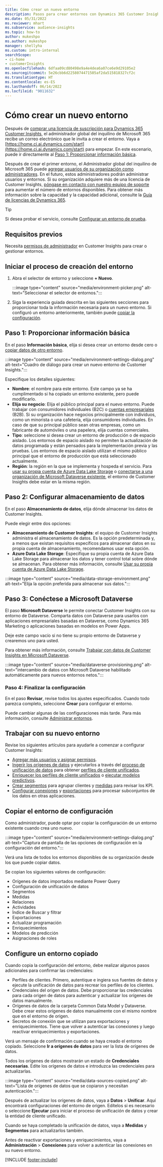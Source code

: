 ```yaml
---
title: Cómo crear un nuevo entorno
description: Pasos para crear entornos con Dynamics 365 Customer Insights.
ms.date: 05/31/2022
ms.reviewer: mhart
ms.subservice: audience-insights
ms.topic: how-to
author: mukeshpo
ms.author: mukeshpo
manager: shellyha
ms.custom: intro-internal
searchScope:
- ci-home
- customerInsights
ms.openlocfilehash: 6dfaa09cd80498e9a4e4dea6a07ce6e9d29105e2
ms.sourcegitcommit: 5e26cbb6d2258074471505af2da515818327cf2c
ms.translationtype: HT
ms.contentlocale: es-ES
ms.lasthandoff: 06/14/2022
ms.locfileid: "9011632"
---
```

# <a name="how-to-create-a-new-environment"></a>Cómo crear un nuevo entorno

Después de [comprar una licencia de suscripción para Dynamics 365 Customer Insights](paid-license.md), el administrador global del inquilino de Microsoft 365 recibe un correo electrónico que le invita a crear el entorno. Vaya a [https://home.ci.ai.dynamics.com/start](https://home.ci.ai.dynamics.com/start) para empezar. En este escenario, puede ir directamente al [Paso 1: Proporcionar información básica](#step-1-provide-basic-information).

Después de crear el primer entorno, el Administrador global del inquilino de Microsoft 365 puede [agregar usuarios de su organización como administradores](permissions.md). En el futuro, estos administradores podrán administrar usuarios y entornos. Si su organización adquiere más de una licencia de Customer Insights, [póngase en contacto con nuestro equipo de soporte](https://go.microsoft.com/fwlink/?linkid=2079641) para aumentar el número de entornos disponibles. Para obtener más información sobre la capacidad y la capacidad adicional, consulte la [Guía de licencias de Dynamics 365](https://go.microsoft.com/fwlink/?LinkId=866544).

> [!TIP]
> Si desea probar el servicio, consulte [Configurar un entorno de prueba](trial-signup.md).

## <a name="prerequisites"></a>Requisitos previos

Necesita [permisos de administrador](permissions.md) en Customer Insights para crear o gestionar entornos.

## <a name="start-the-environment-creation-process"></a>Iniciar el proceso de creación del entorno

1. Abra el selector de entorno y seleccione **+ Nuevo**.
  
   :::image type="content" source="media/environment-picker.png" alt-text="Seleccionar el selector de entornos.":::

1. Siga la experiencia guiada descrita en las siguientes secciones para proporcionar toda la información necesaria para un nuevo entorno. Si configuró un entorno anteriormente, también puede [copiar la configuración](#copy-the-environment-configuration).

## <a name="step-1-provide-basic-information"></a>Paso 1: Proporcionar información básica

En el paso **Información básica**, elija si desea crear un entorno desde cero o [copiar datos de otro entorno](#copy-the-environment-configuration).

   :::image type="content" source="media/environment-settings-dialog.png" alt-text="Cuadro de diálogo para crear un nuevo entorno de Customer Insights.":::

Especifique los detalles siguientes:

- **Nombre**: el nombre para este entorno. Este campo ya se ha cumplimentado si ha copiado un entorno existente, pero puede modificarlo.
- **Elija su negocio**: Elija el público principal para el nuevo entorno. Puede trabajar con consumidores individuales (B2C) o [cuentas empresariales](work-with-business-accounts.md) (B2B). Si su organización hace negocios principalmente con individuos, como un minorista o una cafetería, elija consumidores individuales. En caso de que su principal público sean otras empresas, como un fabricante de automóviles o una papelera, elija cuentas comerciales.
- **Tipo**: seleccione si desea crear un entorno de producción o de espacio aislado. Los entornos de espacio aislado no permiten la actualización de datos programada y están pensados para la implementación previa y las pruebas. Los entornos de espacio aislado utilizan el mismo público principal que el entorno de producción que está seleccionado actualmente.
- **Región**: la región en la que se implementa y hospeda el servicio. Para [usar su propia cuenta de Azure Data Lake Storage](own-data-lake-storage.md) o [conectarse a una organización de Microsoft Dataverse existente](customer-insights-dataverse.md), el entorno de Customer Insights debe estar en la misma región.

## <a name="step-2-configure-data-storage"></a>Paso 2: Configurar almacenamiento de datos

En el paso **Almacenamiento de datos**, elija dónde almacenar los datos de Customer Insights.

Puede elegir entre dos opciones:

- **Almacenamiento de Customer Insights**: el equipo de Customer Insights administra el almacenamiento de datos. Es la opción predeterminada y, a menos que existan requisitos específicos para almacenar datos en su propia cuenta de almacenamiento, recomendamos usar esta opción.
- **Azure Data Lake Storage**: Especifique su propia cuenta de Azure Data Lake Storage para almacenar los datos y tener control total sobre dónde se almacenan. Para obtener más información, consulte [Usar su propia cuenta de Azure Data Lake Storage](own-data-lake-storage.md).

:::image type="content" source="media/data-storage-environment.png" alt-text="Elija la opción preferida para almacenar sus datos.":::

## <a name="step-3-connect-to-microsoft-dataverse"></a>Paso 3: Conéctese a Microsoft Dataverse

El paso **Microsoft Dataverse** le permite conectar Customer Insights con su entorno de Dataverse. Comparta datos con Dataverse para usarlos con aplicaciones empresariales basadas en Dataverse, como Dynamics 365 Marketing o aplicaciones basadas en modelos en Power Apps.


Deje este campo vacío si no tiene su propio entorno de Dataverse y crearemos uno para usted.

Para obtener más información, consulte [Trabajar con datos de Customer Insights en Microsoft Dataverse](customer-insights-dataverse.md).

:::image type="content" source="media/dataverse-provisioning.png" alt-text="intercambio de datos con Microsoft Dataverse habilitado automáticamente para nuevos entornos netos.":::

### <a name="step-4-finalize-the-settings"></a>Paso 4: Finalizar la configuración

En el paso **Revisar**, revise todos los ajustes especificados. Cuando todo parezca completo, seleccione **Crear** para configurar el entorno.

Puede cambiar algunas de las configuraciones más tarde. Para más información, consulte [Administrar entornos](manage-environments.md).

## <a name="work-with-your-new-environment"></a>Trabajar con su nuevo entorno

Revise los siguientes artículos para ayudarle a comenzar a configurar Customer Insights:

- [Agregar más usuarios y asignar permisos](permissions.md).
- [Ingerir los orígenes de datos](data-sources.md) y ejecutarlos a través del [proceso de unificación de datos](data-unification.md) para obtener [perfiles de cliente unificados](customer-profiles.md).
- [Enriquecer los perfiles de cliente unificados](enrichment-hub.md) o [ejecutar modelos predictivos](predictions-overview.md).
- [Crear segmentos](segments.md) para agrupar clientes y [medidas](measures.md) para revisar los KPI.
- [Configurar conexiones](connections.md) y [exportaciones](export-destinations.md) para procesar subconjuntos de los datos en otras aplicaciones.

## <a name="copy-the-environment-configuration"></a>Copiar el entorno de configuración

Como administrador, puede optar por copiar la configuración de un entorno existente cuando crea uno nuevo.

:::image type="content" source="media/environment-settings-dialog.png" alt-text="Captura de pantalla de las opciones de configuración en la configuración del entorno.":::

Verá una lista de todos los entornos disponibles de su organización desde los que puede copiar datos.

Se copian los siguientes valores de configuración:

- Orígenes de datos importados mediante Power Query
- Configuración de unificación de datos
- Segmentos
- Medidas
- Relaciones
- Actividades
- Índice de Buscar y filtrar
- Exportaciones
- Actualizar programación
- Enriquecimientos
- Modelos de predicción
- Asignaciones de roles

## <a name="set-up-a-copied-environment"></a>Configure un entorno copiado

Cuando copia la configuración del entorno, debe realizar algunos pasos adicionales para confirmar las credenciales:

- Perfiles de clientes. Primero, autentique e ingiera sus fuentes de datos y ejecute la unificación de datos para recrear los perfiles de los clientes.
- Credenciales del origen de datos. Debe proporcionar las credenciales para cada origen de datos para autenticar y actualizar los orígenes de datos manualmente.
- Orígenes de datos de la carpeta Common Data Model y Dataverse. Debe crear estos orígenes de datos manualmente con el mismo nombre que en el entorno de origen.
- Secretos de conexión que se utilizan para exportaciones y enriquecimientos. Tiene que volver a autenticar las conexiones y luego reactivar enriquecimientos y exportaciones.

Verá un mensaje de confirmación cuando se haya creado el entorno copiado. Seleccione **Ir a orígenes de datos** para ver la lista de orígenes de datos.

Todos los orígenes de datos mostrarán un estado de **Credenciales necesarias**. Edite los orígenes de datos e introduzca las credenciales para actualizarlas.

:::image type="content" source="media/data-sources-copied.png" alt-text="Lista de orígenes de datos que se copiaron y necesitan autenticación.":::

Después de actualizar los orígenes de datos, vaya a **Datos** > **Unificar**. Aquí encontrará configuraciones del entorno de origen. Edítelos si es necesario o seleccione **Ejecutar** para iniciar el proceso de unificación de datos y crear la entidad de cliente unificado.

Cuando se haya completado la unificación de datos, vaya a **Medidas** y **Segmentos** para actualizarlos también.

Antes de reactivar exportaciones y enriquecimientos, vaya a **Administración** > **Conexiones** para volver a autenticar las conexiones en su nuevo entorno.

[!INCLUDE [footer-include](includes/footer-banner.md)]
